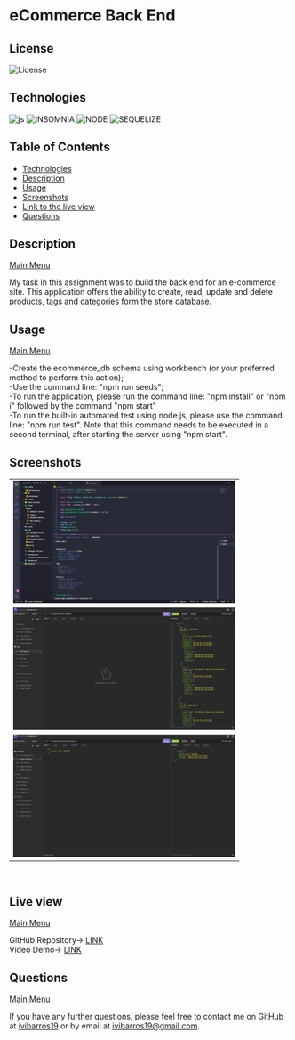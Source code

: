 <a name='home'></a>
# eCommerce Back End

## License

  ![License](https://img.shields.io/badge/License-MIT-blue)
  <br>
  
  <a name='tech'></a>
## Technologies
  ![js](https://img.shields.io/badge/JS-JavaScript-red) ![INSOMNIA](https://img.shields.io/badge/%F0%9F%8C%99-Insomnia-yellow) ![NODE](https://img.shields.io/badge/npm-Node.js-lightgrey) ![SEQUELIZE](https://img.shields.io/badge/-Sequelize-red) 
  <br>
  
  
  <h2>Table of Contents</h2>
  
  * [Technologies](#tech)
  * [Description](#description)
  * [Usage](#usage)
  * [Screenshots](#scrs)
  * [Link to the live view](#live)
  * [Questions](#questions)



<a name='description'></a>
## Description
[Main Menu](#home)

My task in this assignment was to build the back end for an e-commerce site. 
This application offers the ability to create, read, update and delete products, tags and categories form the store database.


<a name='usage'></a>
## Usage

[Main Menu](#home)
  
-Create the ecommerce_db schema using workbench (or your preferred method to perform this action);<br>
-Use the command line: "npm run seeds";<br>
-To run the application, please run the command line: "npm install" or "npm i" followed by the command "npm start"<br>
-To run the built-in automated test using node.js, please use the command line: "npm run test". Note that this command needs to be executed in a second terminal, after starting the server using "npm start".<br>


 
<a name='scrs'></a>
## Screenshots<br>
<table>
<tr>
<td><img src="img/screenshot1.png" target="blank" width=400px></td>
<tr>
<td><img src="img/screenshot2.png" target="blank" width=400px></td>
<tr>
<td><img src="img/screenshot3.png" target="blank" width=400px></td>
</tr>
</tr>
</table>
<br>
<a name='live'></a>

## Live view
[Main Menu](#home)

GitHub Repository-> <a href="https://github.com/ibarros19/eComm" target="_blank">LINK</a> 
<br>
Video Demo-> <a href="https://" target="_blank">LINK</a> 
<a name='questions'></a>

## Questions
[Main Menu](#home)

If you have any further questions, please feel free to contact me on GitHub at [ivibarros19](https://github.com/ivibarros19) or by email at [ivibarros19@gmail.com](ivibarros19@gmail.com).

